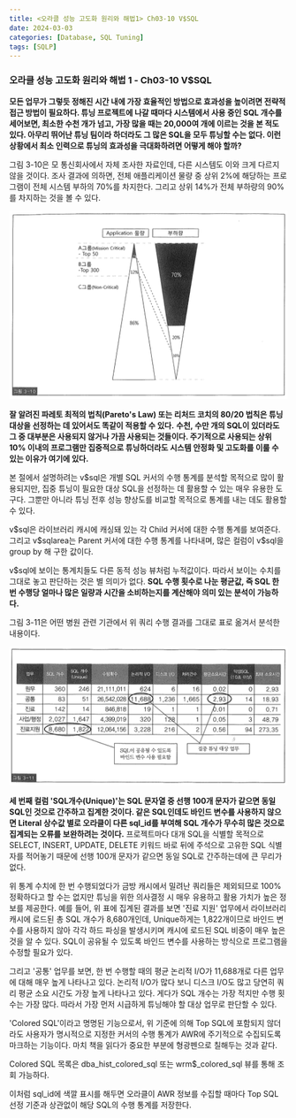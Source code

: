 ```yaml
---
title: <오라클 성능 고도화 원리와 해법1> Ch03-10 V$SQL
date: 2024-03-03
categories: [Database, SQL Tuning]
tags: [SQLP]
---
```


### 오라클 성능 고도화 원리와 해법 1 - Ch03-10 V$SQL

**모든 업무가 그렇듯 정해진 시간 내에 가장 효율적인 방법으로 효과성을 높이려면 전략적 접근 방법이 필요하다. 튜닝 프로젝트에 나갈 때마다 시스템에서 사용 중인 SQL 개수를 세어보면, 최소한 수천 개가 넘고, 가장 많을 때는 20,000여 개에 이르는 것을 본 적도 있다. 아무리 뛰어난 튜닝 팀이라 하더라도 그 많은 SQL을 모두 튜닝할 수는 없다. 이런 상황에서 최소 인력으로 튜닝의 효과성을 극대화하려면 어떻게 해야 할까?**

그림 3-10은 모 통신회사에서 자체 조사한 자료인데, 다른 시스템도 이와 크게 다르지 않을 것이다. 조사 결과에 의하면, 전체 애플리케이션 물량 중 상위 2%에 해당하는 프로그램이 전체 시스템 부하의 70%를 차지한다. 그리고 상위 14%가 전체 부하량의 90%를 차지하는 것을 볼 수 있다.

![](/assets/images/sqlp/sqlp1-03-10-img3-10.png)

**잘 알려진 파레토 최적의 법칙(Pareto's Law) 또는 리처드 코치의 80/20 법칙은 튜닝 대상을 선정하는 데 있어서도 똑같이 적용할 수 있다.** **수천, 수만 개의 SQL이 있더라도 그 중 대부분은 사용되지 않거나 가끔 사용되는 것들이다. 주기적으로 사용되는 상위 10% 이내의 프로그램만 집중적으로 튜닝하더라도 시스템 안정화 및 고도화를 이룰 수 있는 이유가 여기에 있다.**

본 절에서 설명하려는 v$sql은 개별 SQL 커서의 수행 통계를 분석할 목적으로 많이 활용되지만, 집중 튜닝이 필요한 대상 SQL을 선정하는 데 활용할 수 있는 매우 유용한 도구다. 그뿐만 아니라 튜닝 전후 성능 향상도를 비교할 목적으로 통계를 내는 데도 활용할 수 있다.

v\$sql은 라이브러리 캐시에 캐싱돼 있는 각 Child 커서에 대한 수행 통계를 보여준다. 그리고 v\$sqlarea는 Parent 커서에 대한 수행 통계를 나타내며, 많은 컬럼이 v\$sql을 group by 해 구한 값이다.

v$sql에 보이는 통계치들도 다른 동적 성능 뷰처럼 누적값이다. 따라서 보이는 수치를 그대로 놓고 판단하는 것은 별 의미가 없다. **SQL 수행 횟수로 나눈 평균값, 즉 SQL 한 번 수행당 얼마나 많은 일량과 시간을 소비하는지를 계산해야 의미 있는 분석이 가능하다.**

그림 3-11은 어떤 병원 관련 기관에서 위 쿼리 수행 결과를 그대로 표로 옮겨서 분석한 내용이다.

![](/assets/images/sqlp/sqlp1-03-11-img3-11.png)

**세 번째 컬럼 'SQL개수(Unique)'는 SQL 문자열 중 선행 100개 문자가 같으면 동일 SQL인 것으로 간주하고 집계한 것이다. 같은 SQL인데도 바인드 변수를 사용하지 않으면 Literal 상수값 별로 오라클이 다른 sql_id를 부여해 SQL 개수가 무수히 많은 것으로 집계되는 오류를 보완하려는 것이다.** 프로젝트마다 대개 SQL을 식별할 목적으로 SELECT, INSERT, UPDATE, DELETE 키워드 바로 뒤에 주석으로 고유한 SQL 식별자를 적어놓기 때문에 선행 100개 문자가 같으면 동일 SQL로 간주하는데에 큰 무리가 없다.

위 통계 수치에 한 번 수행되었다가 금방 캐시에서 밀려난 쿼리들은 제외되므로 100% 정확하다고 할 수는 없지만 튜닝을 위한 의사결정 시 매우 유용하고 활용 가치가 높은 정보를 제공한다. 예를 들어, 위 표에 집계된 결과를 보면 '진료 지원' 업무에서 라이브러리 캐시에 로드된 총 SQL 개수가 8,680개인데, Unique하게는 1,822개이므로 바인드 변수를 사용하지 않아 각각 하드 파싱을 발생시키며 캐시에 로드된 SQL 비중이 매우 높은 것을 알 수 있다. SQL이 공유될 수 있도록 바인드 변수를 사용하는 방식으로 프로그램을 수정할 필요가 있다.

그리고 '공통' 업무를 보면, 한 번 수행할 때의 평균 논리적 I/O가 11,688개로 다른 업무에 대해 매우 높게 나타나고 있다. 논리적 I/O가 많다 보니 디스크 I/O도 많고 당연히 쿼리 평균 소요 시간도 가장 높게 나타나고 있다. 게다가 SQL 개수는 가장 적지만 수행 횟수는 가장 많다. 따라서 가장 먼저 시급하게 튜닝해야 할 대상 업무로 판단할 수 있다.

'Colored SQL'이라고 명명된 기능으로서, 위 기준에 의해 Top SQL에 포함되지 않더라도 사용자가 명시적으로 지정한 커서의 수행 통계가 AWR에 주기적으로 수집되도록 마크하는 기능이다. 마치 책을 읽다가 중요한 부분에 형광펜으로 칠해두는 것과 같다.

Colored SQL 목록은 dba_hist_colored_sql 또는 wrm\$\_colored_sql 뷰를 통해 조회 가능하다.

이처럼 sql_id에 색깔 표시를 해두면 오라클이 AWR 정보를 수집할 때마다 Top SQL 선정 기준과 상관없이 해당 SQL의 수행 통계를 저장한다.
